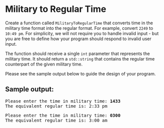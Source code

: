 # Military to Regular Time
Create a function called `MilitaryToRegularTime` that converts time in the military time format into the regular format.
For example, convert `2249` to `10:49 pm`. For simplicity, we will not require you to handle invalid input - but you are 
free to define how your program should respond to invalid user input.

The function should receive a single `int` parameter that represents the military time.
It should return a `std::string` that contains the regular time counterpart of the given military time.

Please see the sample output below to guide the design of your program.


## Sample output:
<pre>
Please enter the time in military time: <b>1433</b>
The equivalent regular time is: 2:33 pm
</pre>

<pre>
Please enter the time in military time: <b>0300</b>
The equivalent regular time is: 3:00 am
</pre>
